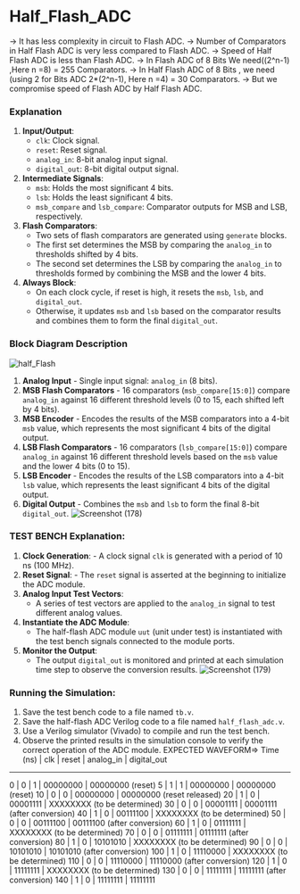 # Half_Flash_ADC
-> It has less complexity in circuit to Flash ADC. 
-> Number of Comparators in Half Flash ADC is very less compared to Flash ADC.
-> Speed of Half Flash ADC is less than Flash ADC.
-> In Flash ADC of 8 Bits We need((2^n-1) ,Here n =8) = 255 Comparators.
-> In Half Flash ADC of 8 Bits , we need (using 2 for Bits ADC 2*(2^n-1), Here n =4) = 30 Comparators.
-> But we compromise speed of Flash ADC by Half Flash ADC.

### Explanation
1. **Input/Output**:
   - `clk`: Clock signal.
   - `reset`: Reset signal.
   - `analog_in`: 8-bit analog input signal.
   - `digital_out`: 8-bit digital output signal.
2. **Intermediate Signals**:
   - `msb`: Holds the most significant 4 bits.
   - `lsb`: Holds the least significant 4 bits.
   - `msb_compare` and `lsb_compare`: Comparator outputs for MSB and LSB, respectively.
3. **Flash Comparators**:
   - Two sets of flash comparators are generated using `generate` blocks.
   - The first set determines the MSB by comparing the `analog_in` to thresholds shifted by 4 bits.
   - The second set determines the LSB by comparing the `analog_in` to thresholds formed by combining the MSB and the lower 4 bits.
4. **Always Block**:
   - On each clock cycle, if reset is high, it resets the `msb`, `lsb`, and `digital_out`.
   - Otherwise, it updates `msb` and `lsb` based on the comparator results and combines them to form the final `digital_out`.
  
     
### Block Diagram Description
 ![half_Flash](https://github.com/user-attachments/assets/77647e9e-b802-4079-bcb4-329dd3e0e69d)
1. **Analog Input**   - Single input signal: `analog_in` (8 bits).
2. **MSB Flash Comparators**  - 16 comparators (`msb_compare[15:0]`) compare `analog_in` against 16 different threshold levels (0 to 15, each shifted left by 4 bits).
3. **MSB Encoder**   - Encodes the results of the MSB comparators into a 4-bit `msb` value, which represents the most significant 4 bits of the digital output.
4. **LSB Flash Comparators**   - 16 comparators (`lsb_compare[15:0]`) compare `analog_in` against 16 different threshold levels based on the `msb` value and the lower 4 bits (0 to 15).
5. **LSB Encoder**   - Encodes the results of the LSB comparators into a 4-bit `lsb` value, which represents the least significant 4 bits of the digital output.
6. **Digital Output**   - Combines the `msb` and `lsb` to form the final 8-bit `digital_out`.
![Screenshot (178)](https://github.com/user-attachments/assets/6b3caaef-dc08-4b49-9cf8-3c62f82855a8)

###  TEST BENCH Explanation:
1. **Clock Generation**: - A clock signal `clk` is generated with a period of 10 ns (100 MHz).
2. **Reset Signal**:  - The `reset` signal is asserted at the beginning to initialize the ADC module.
3. **Analog Input Test Vectors**:
   - A series of test vectors are applied to the `analog_in` signal to test different analog values.
4. **Instantiate the ADC Module**:
   - The half-flash ADC module `uut` (unit under test) is instantiated with the test bench signals connected to the module ports.
5. **Monitor the Output**:
   - The output `digital_out` is monitored and printed at each simulation time step to observe the conversion results.
     ![Screenshot (179)](https://github.com/user-attachments/assets/43d5ca4b-7ffb-485c-9c32-5383d09d87d2)


### Running the Simulation:
1. Save the test bench code to a file named `tb.v`.
2. Save the half-flash ADC Verilog code to a file named `half_flash_adc.v`.
3. Use a Verilog simulator (Vivado) to compile and run the test bench.
4. Observe the printed results in the simulation console to verify the correct operation of the ADC module.
EXPECTED WAVEFORM=>
Time (ns) | clk | reset | analog_in | digital_out
------------------------------------------------
   0      |  0  |   1   | 00000000  | 00000000 (reset)
   5      |  1  |   1   | 00000000  | 00000000 (reset)
  10      |  0  |   0   | 00000000  | 00000000 (reset released)
  20      |  1  |   0   | 00001111  | XXXXXXXX (to be determined)
  30      |  0  |   0   | 00001111  | 00001111 (after conversion)
  40      |  1  |   0   | 00111100  | XXXXXXXX (to be determined)
  50      |  0  |   0   | 00111100  | 00111100 (after conversion)
  60      |  1  |   0   | 01111111  | XXXXXXXX (to be determined)
  70      |  0  |   0   | 01111111  | 01111111 (after conversion)
  80      |  1  |   0   | 10101010  | XXXXXXXX (to be determined)
  90      |  0  |   0   | 10101010  | 10101010 (after conversion)
 100      |  1  |   0   | 11110000  | XXXXXXXX (to be determined)
 110      |  0  |   0   | 11110000  | 11110000 (after conversion)
 120      |  1  |   0   | 11111111  | XXXXXXXX (to be determined)
 130      |  0  |   0   | 11111111  | 11111111 (after conversion)
 140      |  1  |   0   | 11111111  | 11111111

